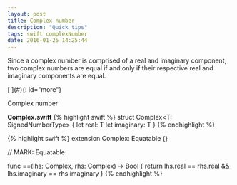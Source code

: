 ```yaml
---
layout: post
title: Complex number
description: "Quick tips"
tags: swift complexNumber
date: 2016-01-25 14:25:44
---
```


Since a complex number is comprised of a real and imaginary component, two complex numbers are equal if and only if their respective real and imaginary components are equal.

<!--more-->[ ](#){: id="more"}

Complex number

**Complex.swift**
{% highlight swift %}
struct Complex<T: SignedNumberType> {
    let real: T
    let imaginary: T
}
{% endhighlight %}

{% highlight swift %}
extension Complex: Equatable {}

// MARK: Equatable

func ==<T>(lhs: Complex<T>, rhs: Complex<T>) -> Bool {
    return lhs.real == rhs.real && lhs.imaginary == rhs.imaginary
}
{% endhighlight %}
